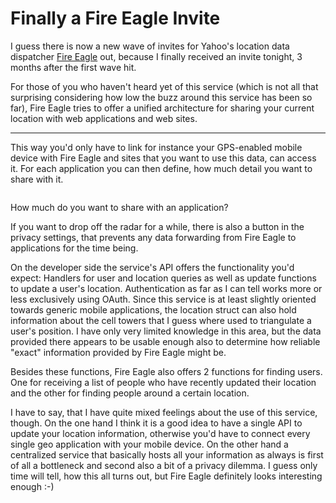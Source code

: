 # Finally a Fire Eagle Invite

<img src="http://img.skitch.com/20080616-kpd778am7mr9dgwj65pwcfn86a.png" alt="" class="left" />I guess there is now a new wave of invites for Yahoo's location data dispatcher [Fire Eagle](http://fireeagle.yahoo.net/) out, because I finally received an invite tonight, 3 months after the first wave hit.

For those of you who haven't heard yet of this service (which is not all that surprising considering how low the buzz around this service has been so far), Fire Eagle tries to offer a unified architecture for sharing your current location with web applications and web sites. 

-------------------------------

This way you'd only have to link for instance your GPS-enabled mobile device with Fire Eagle and sites that you want to use this data, can access it. For each application you can then define, how much detail you want to share with it.

<div class="figure">
    <img src="http://img.skitch.com/20080616-fc1ky5r4jqq1ie1r9jj3spym.png" alt="" />
    <p class="caption">How much do you want to share with an application?</p>
</div>

If you want to drop off the radar for a while, there is also a button in the privacy settings, that prevents any data forwarding from Fire Eagle to applications for the time being.

On the developer side the service's API offers the functionality you'd expect: Handlers for user and location queries as well as update functions to update a user's location. Authentication as far as I can tell works more or less exclusively using OAuth. Since this service is at least slightly oriented towards generic mobile applications, the location struct can also hold information about the cell towers that I guess where used to triangulate a user's position. I have only very limited knowledge in this area, but the data provided there appears to be usable enough also to determine how reliable "exact" information provided by Fire Eagle might be.

Besides these functions, Fire Eagle also offers 2 functions for finding users. One for receiving a list of people who have recently updated their location and the other for finding people around a certain location.

I have to say, that I have quite mixed feelings about the use of this service, though. On the one hand I think it is a good idea to have a single API to update your location information, otherwise you'd have to connect every single geo application with your mobile device. On the other hand a centralized service that basically hosts all your information as always is first of all a bottleneck and second also a bit of a privacy dilemma. I guess only time will tell, how this all turns out, but Fire Eagle definitely looks interesting enough :-)